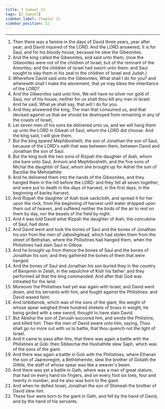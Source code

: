 ```yaml
---
title: 2 Samuel 21
tags: [2 Samuel]
sidebar_label: Chapter 21
sidebar_position: 21
---
```


---
1. Then there was a famine in the days of David three years, year after year; and David inquired of the LORD. And the LORD answered, It is for Saul, and for his bloody house, because he slew the Gibeonites.
2. And the king called the Gibeonites, and said unto them; (now the Gibeonites were not of the children of Israel, but of the remnant of the Amorites; and the children of Israel had sworn unto them: and Saul sought to slay them in his zeal to the children of Israel and Judah.)
3. Wherefore David said unto the Gibeonites, What shall I do for you? and wherewith shall I make the atonement, that ye may bless the inheritance of the LORD?
4. And the Gibeonites said unto him, We will have no silver nor gold of Saul, nor of his house; neither for us shalt thou kill any man in Israel. And he said, What ye shall say, that will I do for you.
5. And they answered the king, The man that consumed us, and that devised against us that we should be destroyed from remaining in any of the coasts of Israel,
6. Let seven men of his sons be delivered unto us, and we will hang them up unto the LORD in Gibeah of Saul, whom the LORD did choose. And the king said, I will give them.
7. But the king spared Mephibosheth, the son of Jonathan the son of Saul, because of the LORD's oath that was between them, between David and Jonathan the son of Saul.
8. But the king took the two sons of Rizpah the daughter of Aiah, whom she bare unto Saul, Armoni and Mephibosheth; and the five sons of Michal the daughter of Saul, whom she brought up for Adriel the son of Barzillai the Meholathite:
9. And he delivered them into the hands of the Gibeonites, and they hanged them in the hill before the LORD: and they fell all seven together, and were put to death in the days of harvest, in the first days, in the beginning of barley harvest.
10. And Rizpah the daughter of Aiah took sackcloth, and spread it for her upon the rock, from the beginning of harvest until water dropped upon them out of heaven, and suffered neither the birds of the air to rest on them by day, nor the beasts of the field by night.
11. And it was told David what Rizpah the daughter of Aiah, the concubine of Saul, had done.
12. And David went and took the bones of Saul and the bones of Jonathan his son from the men of Jabeshgilead, which had stolen them from the street of Bethshan, where the Philistines had hanged them, when the Philistines had slain Saul in Gilboa:
13. And he brought up from thence the bones of Saul and the bones of Jonathan his son; and they gathered the bones of them that were hanged.
14. And the bones of Saul and Jonathan his son buried they in the country of Benjamin in Zelah, in the sepulchre of Kish his father: and they performed all that the king commanded. And after that God was intreated for the land.
15. Moreover the Philistines had yet war again with Israel; and David went down, and his servants with him, and fought against the Philistines: and David waxed faint.
16. And Ishbibenob, which was of the sons of the giant, the weight of whose spear weighed three hundred shekels of brass in weight, he being girded with a new sword, thought to have slain David.
17. But Abishai the son of Zeruiah succored him, and smote the Philistine, and killed him. Then the men of David sware unto him, saying, Thou shalt go no more out with us to battle, that thou quench not the light of Israel.
18. And it came to pass after this, that there was again a battle with the Philistines at Gob: then Sibbechai the Hushathite slew Saph, which was of the sons of the giant.
19. And there was again a battle in Gob with the Philistines, where Elhanan the son of Jaareoregim, a Bethlehemite, slew the brother of Goliath the Gittite, the staff of whose spear was like a weaver's beam.
20. And there was yet a battle in Gath, where was a man of great stature, that had on every hand six fingers, and on every foot six toes, four and twenty in number; and he also was born to the giant.
21. And when he defied Israel, Jonathan the son of Shimeah the brother of David slew him.
22. These four were born to the giant in Gath, and fell by the hand of David, and by the hand of his servants.